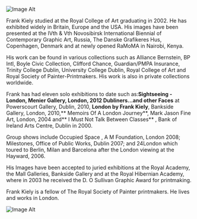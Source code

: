 ![Image Alt](images/about.jpg)

Frank Kiely studied at the Royal College of Art graduating in 2002. He has exhibited widely in Britain, Europe and the USA. His images have 
been presented at the IVth &amp; Vth Novosibirsk International Biennial of Contemporary Graphic Art, Russia, The Danske Grafikeres Hus, Copenhagen, Denmark and at newly opened RaMoMA in Nairobi, Kenya. 

His work can be found in various collections such as Alliance Bernstein, BP Intl, Boyle Civic Collection, Clifford Chance, Guardian/PMPA Insurance, Trinity College Dublin, University College Dublin, Royal College of Art and Royal Society of Painter-Printmakers. His work is also in private collections worldwide.

Frank has had eleven solo exhibitions to date such as:**Sightseeing - London, **Menier Gallery, London, 2012** Dubliners...and other Faces** at Powerscourt Gallery, Dublin, 2010, **London by Frank Kiely**, Bankside Gallery, London, 2010,** Memoirs Of A London Journey**, Mark Jason Fine Art, London, 2004 and** I Must Not Talk Between Classes** , Bank of Ireland Arts Centre, Dublin in 2000.

Group shows include Occupied Space , A M Foundation, London 2008; Milestones, Office of Public Works, Dublin 2007; and 24London which toured to Berlin, Milan and Barcelona after the London viewing at the Hayward, 2006.

His Images have been accepted to juried exhibitions at the Royal Academy, the Mall Galleries, Bankside Gallery and at the Royal Hibernian Academy, where in 2003 he received the D. O Sullivan Graphic Award for printmaking.

Frank Kiely is a fellow of The Royal Society of Painter printmakers. He lives and works in London.

![Image Alt](images/signature.gif)
